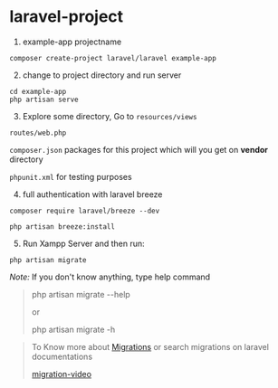 # laravel-project

1. example-app projectname
```
composer create-project laravel/laravel example-app
```
2. change to project directory and run server
```
cd example-app
php artisan serve
```
3. Explore some directory, Go to ``resources/views``

``routes/web.php``
   
``composer.json`` packages for this project which will you get on **vendor** directory
   
``phpunit.xml`` for testing purposes

4. full authentication with laravel breeze
```
composer require laravel/breeze --dev

php artisan breeze:install
```
5. Run Xampp Server and then run:
```
php artisan migrate
```
*Note:* If you don't know anything, type help command
>
> php artisan migrate --help
>
> or
>
> php artisan migrate -h

> To Know more about [Migrations](https://laravel.com/docs/10.x/migrations#main-content) or search migrations on laravel documentations
> 
> [migration-video](https://www.youtube.com/watch?v=e5QcI5mDUBI)
